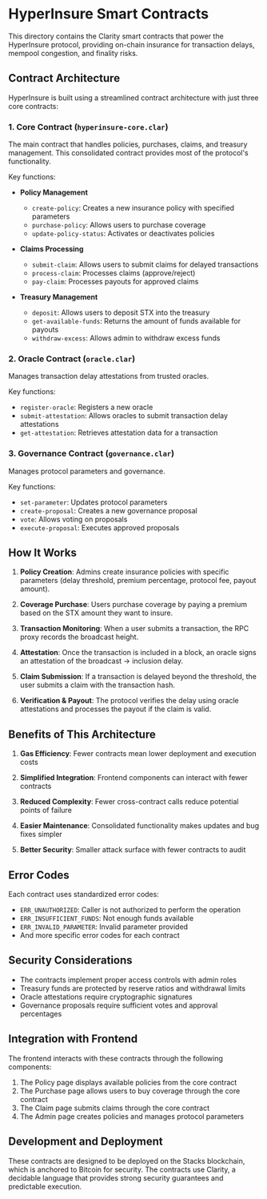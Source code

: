# HyperInsure Smart Contracts

This directory contains the Clarity smart contracts that power the HyperInsure protocol, providing on-chain insurance for transaction delays, mempool congestion, and finality risks.

## Contract Architecture

HyperInsure is built using a streamlined contract architecture with just three core contracts:

### 1. Core Contract (`hyperinsure-core.clar`)

The main contract that handles policies, purchases, claims, and treasury management. This consolidated contract provides most of the protocol's functionality.

Key functions:
- **Policy Management**
  - `create-policy`: Creates a new insurance policy with specified parameters
  - `purchase-policy`: Allows users to purchase coverage
  - `update-policy-status`: Activates or deactivates policies

- **Claims Processing**
  - `submit-claim`: Allows users to submit claims for delayed transactions
  - `process-claim`: Processes claims (approve/reject)
  - `pay-claim`: Processes payouts for approved claims

- **Treasury Management**
  - `deposit`: Allows users to deposit STX into the treasury
  - `get-available-funds`: Returns the amount of funds available for payouts
  - `withdraw-excess`: Allows admin to withdraw excess funds

### 2. Oracle Contract (`oracle.clar`)

Manages transaction delay attestations from trusted oracles.

Key functions:
- `register-oracle`: Registers a new oracle
- `submit-attestation`: Allows oracles to submit transaction delay attestations
- `get-attestation`: Retrieves attestation data for a transaction

### 3. Governance Contract (`governance.clar`)

Manages protocol parameters and governance.

Key functions:
- `set-parameter`: Updates protocol parameters
- `create-proposal`: Creates a new governance proposal
- `vote`: Allows voting on proposals
- `execute-proposal`: Executes approved proposals

## How It Works

1. **Policy Creation**: Admins create insurance policies with specific parameters (delay threshold, premium percentage, protocol fee, payout amount).

2. **Coverage Purchase**: Users purchase coverage by paying a premium based on the STX amount they want to insure.

3. **Transaction Monitoring**: When a user submits a transaction, the RPC proxy records the broadcast height.

4. **Attestation**: Once the transaction is included in a block, an oracle signs an attestation of the broadcast → inclusion delay.

5. **Claim Submission**: If a transaction is delayed beyond the threshold, the user submits a claim with the transaction hash.

6. **Verification & Payout**: The protocol verifies the delay using oracle attestations and processes the payout if the claim is valid.

## Benefits of This Architecture

1. **Gas Efficiency**: Fewer contracts mean lower deployment and execution costs

2. **Simplified Integration**: Frontend components can interact with fewer contracts

3. **Reduced Complexity**: Fewer cross-contract calls reduce potential points of failure

4. **Easier Maintenance**: Consolidated functionality makes updates and bug fixes simpler

5. **Better Security**: Smaller attack surface with fewer contracts to audit

## Error Codes

Each contract uses standardized error codes:
- `ERR_UNAUTHORIZED`: Caller is not authorized to perform the operation
- `ERR_INSUFFICIENT_FUNDS`: Not enough funds available
- `ERR_INVALID_PARAMETER`: Invalid parameter provided
- And more specific error codes for each contract

## Security Considerations

- The contracts implement proper access controls with admin roles
- Treasury funds are protected by reserve ratios and withdrawal limits
- Oracle attestations require cryptographic signatures
- Governance proposals require sufficient votes and approval percentages

## Integration with Frontend

The frontend interacts with these contracts through the following components:
1. The Policy page displays available policies from the core contract
2. The Purchase page allows users to buy coverage through the core contract
3. The Claim page submits claims through the core contract
4. The Admin page creates policies and manages protocol parameters

## Development and Deployment

These contracts are designed to be deployed on the Stacks blockchain, which is anchored to Bitcoin for security. The contracts use Clarity, a decidable language that provides strong security guarantees and predictable execution.